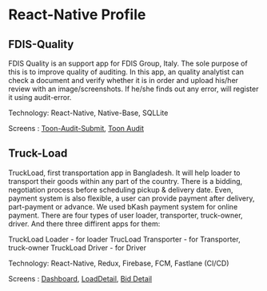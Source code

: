 # React-Native Profile

## FDIS-Quality

FDIS Quality is an support app for FDIS Group, Italy. The sole purpose of this is to improve quality of auditing. In this app, an quality analytist can check a document and verify whether it is in order and upload his/her review with an image/screenshots. If he/she finds out any error, will register it using audit-error.

Technology: React-Native, Native-Base, SQLLite

Screens : 
[Toon-Audit-Submit](https://milankamilya.github.io/images/FDIS-Quality/0_Toon-Audit-Submit.jpg), [Toon Audit](https://milankamilya.github.io/images/FDIS-Quality/1_Toon-Audit.jpg)


## Truck-Load

TruckLoad, first transportation app in Bangladesh. It will help loader to transport their goods within any part of the country. There is a bidding, negotiation process before scheduling pickup & delivery date. Even, payment system is also flexible, a user can provide payment after delivery, part-payment or advance. We used bKash payment system for online payment. There are four types of user loader, transporter, truck-owner, driver. And there three diffirent apps for them: 

TruckLoad Loader - for loader
TrucLoad Transporter - for Transporter, truck-owner
TruckLoad Driver - for Driver

Technology: React-Native, Redux, Firebase, FCM, Fastlane (CI/CD)

Screens : 
[Dashboard](https://milankamilya.github.io/images/TruckLoad/0_Dashboard.jpg), [LoadDetail](https://milankamilya.github.io/images/TruckLoad/1_LoadDetail.jpg), [Bid Detail](https://milankamilya.github.io/images/TruckLoad/2_BidDetail.jpg)

